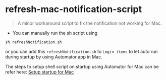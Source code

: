 # refresh-mac-notification-script
> A minor workaround script to fix the notification not working for Mac. 

- You can manually run the sh script using

```
sh refreshNotification.sh

```

or you can add this `refreshNotification.sh` to `Login items` to let auto run during startup by using Automator app in Mac.

The steps to setup shell script on startup using Automator for Mac can be refer here:
[Setup startup for Mac](https://stackoverflow.com/questions/6442364/running-script-upon-login-mac#:~:text=425-,Follow%20this%3A,-start%20Automator.app)


